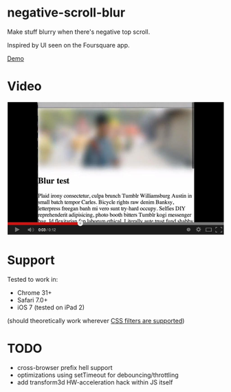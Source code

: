 negative-scroll-blur
====================

Make stuff blurry when there's negative top scroll.

Inspired by UI seen on the Foursquare app.

[Demo](http://davidbcalhoun.com/a/negative-scroll-blur.html)

Video
====================
[![ScreenShot](video-screenshot.jpg)](http://www.youtube.com/watch?v=wfuVM1P_qgg)

Support
====================
Tested to work in:

* Chrome 31+
* Safari 7.0+
* iOS 7 (tested on iPad 2)

(should theoretically work wherever [CSS filters are supported](http://caniuse.com/css-filters))

TODO
====================
* cross-browser prefix hell support
* optimizations using setTimeout for debouncing/throttling
* add transform3d HW-acceleration hack within JS itself
